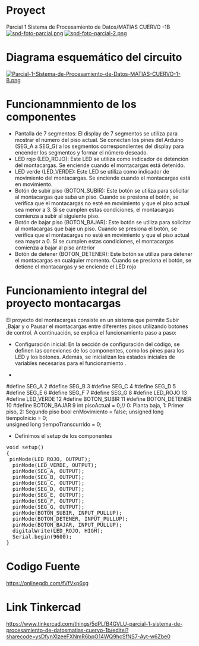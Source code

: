 
#  Proyect

Parcial 1 Sistema de Procesamiento de Datos/MATIAS CUERVO -1B
[![spd-foto-parcial.png](https://i.postimg.cc/76z2qJjb/spd-foto-parcial.png)](https://postimg.cc/CBF1N5hV)
[![spd-foto-parcial-2.png](https://i.postimg.cc/MH8jHK85/spd-foto-parcial-2.png)](https://postimg.cc/G8qpSRtT)

# Diagrama esquemático del circuito
[![Parcial-1-Sistema-de-Procesamiento-de-Datos-MATIAS-CUERVO-1-B.png](https://i.postimg.cc/yWCq2tck/Parcial-1-Sistema-de-Procesamiento-de-Datos-MATIAS-CUERVO-1-B.png)](https://postimg.cc/T50HDkk6)

# Funcionamnmiento de los componentes 
*   Pantalla de 7 segmentos: El display de 7 segmentos se utiliza para mostrar el número del piso actual. Se conectan los pines del Arduino (SEG_A a SEG_G) a los segmentos correspondientes del display para encender los segmentos y formar el número deseado.
* LED rojo (LED_ROJO): Este LED se utiliza como indicador de detención del montacargas. Se enciende cuando el montacargas está detenido.
* LED verde (LED_VERDE): Este LED se utiliza como indicador de movimiento del montacargas. Se enciende cuando el montacargas está en movimiento.
* Botón de subir piso (BOTON_SUBIR): Este botón se utiliza para solicitar al montacargas que suba un piso. Cuando se presiona el botón, se verifica que el montacargas no esté en movimiento y que el piso actual sea menor a 3. Si se cumplen estas condiciones, el montacargas comienza a subir al siguiente piso.
* Botón de bajar piso (BOTON_BAJAR): Este botón se utiliza para solicitar al montacargas que baje un piso. Cuando se presiona el botón, se verifica que el montacargas no esté en movimiento y que el piso actual sea mayor a 0. Si se cumplen estas condiciones, el montacargas comienza a bajar al piso anterior
* Botón de detener (BOTON_DETENER): Este botón se utiliza para detener el montacargas en cualquier momento. Cuando se presiona el botón, se detiene el montacargas y se enciende el LED rojo

# Funcionamiento integral del proyecto  montacargas
El proyecto del  montacargas consiste en un sistema que permite Subir ,Bajar y o Pausar el montacargas entre diferentes pisos utilizando botones de control. A continuación, se explica el funcionamiento paso a paso:
* Configuración inicial: En la sección de configuración del código, se definen las conexiones de los componentes, como los pines para los LED y los botones. Además, se inicializan los estados iniciales de variables necesarias para el funcionamiento .
* <pre lang="cpp">
#define SEG_A 2
#define SEG_B 3
#define SEG_C 4
#define SEG_D 5
#define SEG_E 6
#define SEG_F 7
#define SEG_G 8
#define LED_ROJO 13
#define LED_VERDE 12
#define BOTON_SUBIR 11
#define BOTON_DETENER 10
#define BOTON_BAJAR 9
int pisoActual = 0;// 0: Planta baja, 1: Primer piso, 2: Segundo piso
bool enMovimiento = false;
unsigned long tiempoInicio = 0;    
unsigned long tiempoTranscurrido = 0;
</pre>
* Definimos el setup de los componentes 
<pre lang="cpp">
void setup()
{
 pinMode(LED_ROJO, OUTPUT);
  pinMode(LED_VERDE, OUTPUT);
  pinMode(SEG_A, OUTPUT);
  pinMode(SEG_B, OUTPUT);
  pinMode(SEG_C, OUTPUT);
  pinMode(SEG_D, OUTPUT);
  pinMode(SEG_E, OUTPUT);
  pinMode(SEG_F, OUTPUT);
  pinMode(SEG_G, OUTPUT);
  pinMode(BOTON_SUBIR, INPUT_PULLUP);
  pinMode(BOTON_DETENER, INPUT_PULLUP);
  pinMode(BOTON_BAJAR, INPUT_PULLUP);
  digitalWrite(LED_ROJO, HIGH);
  Serial.begin(9600);
}
</pre>

# Codigo Fuente
https://onlinegdb.com/fVfVxp6xg

# Link Tinkercad
https://www.tinkercad.com/things/5dPLfB4GVLU-parcial-1-sistema-de-procesamiento-de-datosmatias-cuervo-1b/editel?sharecode=ysDfynXlzeeFXNmR6bpO14WQ9hcSfNS7-Ayt-w6Zbe0
